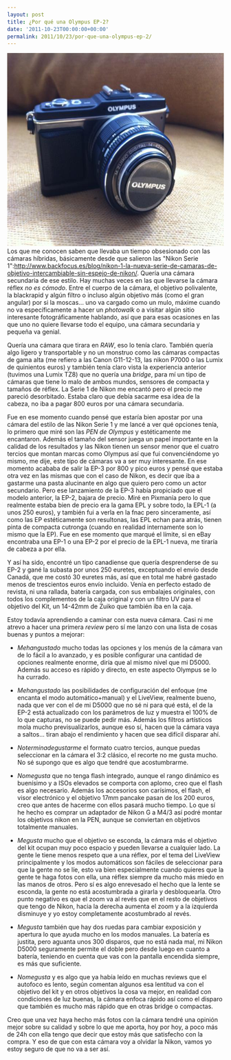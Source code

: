 ```yaml
---
layout: post
title: ¿Por qué una Olympus EP-2?
date: '2011-10-23T00:00:00+00:00'
permalink: 2011/10/23/por-que-una-olympus-ep-2/
---
```

<img src="/assets/AcW5oJ0CEAEixGj.jpg" alt="" title="Olympus EP-2" width="600" height="448" class="centro_borde" />Los que me conocen saben que llevaba un tiempo obsesionado con las cámaras híbridas, básicamente desde que salieron las "Nikon Serie 1":http://www.backfocus.es/blog/nikon-1-la-nueva-serie-de-camaras-de-objetivo-intercambiable-sin-espejo-de-nikon/. Quería una cámara secundaria de ese estilo. Hay muchas veces en las que llevarse la cámara réflex *no es cómodo*. Entre el cuerpo de la cámara, el objetivo polivalente, la blackrapid y algún filtro o incluso algún objetivo más (como el gran angular) por si la moscas... uno va cargado como un mulo, máxime cuando no va específicamente a hacer un _photowalk_ o a visitar algún sitio interesante fotográficamente hablando, así que para esas ocasiones en las que uno no quiere llevarse todo el equipo, una cámara secundaria y pequeña va genial.

Quería una cámara que tirara en *RAW*, eso lo tenía claro. También quería algo ligero y transportable y no un monstruo como las cámaras compactas de gama alta (me refiero a las Canon G11-12-13, las nikon P7000 o las Lumix de quinientos euros) y también tenía claro vista la experiencia anterior (tuvimos una Lumix TZ8) que no quería una _bridge_, para mí un tipo de cámaras que tiene lo malo de ambos mundos, sensores de compacta y tamaños de réflex. La Serie 1 de Nikon me encantó pero el precio me pareció desorbitado. Estaba claro que debía sacarme esa idea de la cabeza, no iba a pagar 800 euros por una cámara secundaria.

Fue en ese momento cuando pensé que estaría bien apostar por una cámara del estilo de las Nikon Serie 1 y me lancé a ver qué opciones tenía, lo primero que miré son las *PEN de Olympus* y estéticamente me encantaron. Además el tamaño del sensor juega un papel importante en la calidad de los resultados y las Nikon tienen un sensor menor que el cuatro tercios que montan marcas como Olympus así que fui convenciéndome yo mismo, me dije, este tipo de cámaras va a ser muy interesante. En ese momento acababa de salir la EP-3 por 800 y pico euros y pensé que estaba otra vez en las mismas que con el caso de Nikon, es decir que iba a gastarme una pasta alucinante en algo que quiero pero como un actor secundario. Pero ese lanzamiento de la EP-3 había propiciado que el modelo anterior, la EP-2, bajara de precio. Miré en Pixmanía pero lo que realmente estaba bien de precio era la gama EPL y sobre todo, la EPL-1 (a unos 250 euros), y también fui a verla en la fnac pero sinceramente, así como las EP estéticamente son resultonas, las EPL echan para atrás, tienen pinta de compacta cutronga (cuando en realidad internamente son lo mismo que la EP). Fue en ese momento que marqué el límite, si en eBay encontraba una EP-1 o una EP-2 por el precio de la EPL-1 nueva, me tiraría de cabeza a por ella.

Y así ha sido, encontré un tipo canadiense que quería desprenderse de su EP-2 y gané la subasta por unos 250 euretes, exceptuando el envío desde Canadá, que me costó 30 euretes más, así que en total me habré gastado menos de trescientos euros envío incluido. Venía en perfecto estado de revista, ni una rallada, batería cargada, con sus embalajes originales, con todos los complementos de la caja original y con un filtro UV para el objetivo del Kit, un 14-42mm de Zuiko que también iba en la caja.

Estoy todavía aprendiendo a caminar con esta nueva cámara. Casi ni me atrevo a hacer una primera _review_ pero sí me lanzo con una lista de cosas buenas y puntos a mejorar:

* *Mehangustado* mucho todas las opciones y los menús de la cámara van de lo fácil a lo avanzado, y es posible configurar una cantidad de opciones realmente enorme, diría que al mismo nivel que mi D5000. Además su acceso es rápido y directo, en este aspecto Olympus se lo ha currado.

* *Mehangustado* las posibilidades de configuración del enfoque (me encanta el modo automático+manual) y el LiveView, realmente bueno, nada que ver con el de mi D5000 que no sé ni para qué está, el de la EP-2 está actualizado con los parámetros de luz y muestra el 100% de lo que capturas, no se puede pedir más. Además los filtros artísticos mola mucho previsualizarlos, aunque eso sí, hacen que la cámara vaya a saltos... tiran abajo el rendimiento y hacen que sea difícil disparar ahí.

* *Noterminadegustarme* el formato cuatro tercios, aunque puedas seleccionar en la cámara el 3:2 clásico, el recorte no me gusta mucho. No sé supongo que es algo que tendré que acostumbrarme.

* *Nomegusta* que no tenga flash integrado, aunque el rango dinámico es buenísimo y a ISOs elevados se comporta con aplomo, creo que el flash es algo necesario. Además los accesorios son carísimos, el flash, el visor electrónico y el objetivo 17mm pancake pasan de los 200 euros, creo que antes de hacerme con ellos pasará mucho tiempo. Lo que sí he hecho es comprar un adaptador de Nikon G a M4/3 así podré montar los objetivos nikon en la PEN, aunque se conviertan en objetivos totalmente manuales.

* *Megusta* mucho que el objetivo se esconda, la cámara más el objetivo del kit ocupan muy poco espacio y pueden llevarse a cualquier lado. La gente le tiene menos respeto que a una réflex, por el tema del LiveView principalmente y los modos automáticos son fáciles de seleccionar para que la gente no se líe, esto va bien especialmente cuando quieres que la gente te haga fotos con ella, una réflex siempre da mucho más miedo en las manos de otros. Pero sí es algo enrevesado el hecho que la lente se esconda, la gente no está acostumbrada a girarla y desbloquearla. Otro punto negativo es que el zoom va al revés que en el resto de objetivos que tengo de Nikon, hacia la derecha aumenta el zoom y a la izquierda disminuye y yo estoy completamente acostumbrado al revés.

* *Megusta* también que hay dos ruedas para cambiar exposición y apertura lo que ayuda mucho en los modos manuales. La batería es justita, pero aguanta unos 300 disparos, que no está nada mal, mi Nikon D5000 seguramente permite el doble pero desde luego en cuanto a batería, teniendo en cuenta que vas con la pantalla encendida siempre, es más que suficiente.

* *Nomegusta* y es algo que ya había leído en muchas reviews que el autofoco es lento, según comentan algunos esa lentitud va con el objetivo del kit y en otros objetivos la cosa va mejor, en realidad con condiciones de luz buenas, la cámara enfoca rápido así como el disparo que también es mucho más rápido que en otras bridge o compactas.

Creo que una vez haya hecho más fotos con la cámara tendré una opinión mejor sobre su calidad y sobre lo que me aporta, hoy por hoy, a poco más de 24h con ella tengo que decir que estoy más que satisfecho con la compra. Y eso de que con esta cámara voy a olvidar la Nikon, vamos yo estoy seguro de que no va a ser así.
